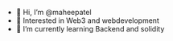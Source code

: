 - 👋 Hi, I’m @maheepatel
- 👀 Interested in Web3 and webdevelopment
- 🌱 I’m currently learning Backend and solidity
<!-- - 💞️ I’m looking to collaborate on ...
- 📫 How to reach me ... --> 

<!---
maheepatel/maheepatel is a ✨ special ✨ repository because its `README.md` (this file) appears on your GitHub profile.
You can click the Preview link to take a look at your changes.
--->

